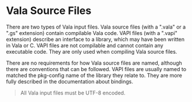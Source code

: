 # Vala Source Files

There are two types of Vala input files. Vala source files (with a ".vala" or a ".gs" extension) contain compilable Vala code. VAPI files (with a ".vapi" extension) describe an interface to a library, which may have been written in Vala or C. VAPI files are not compilable and cannot contain any executable code. They are only used when compiling Vala source files.

There are no requirements for how Vala source files are named, although there are conventions that can be followed. VAPI files are usually named to matched the pkg-config name of the library they relate to. They are more fully described in the documentation about bindings. 


> All Vala input files must be UTF-8 encoded.
